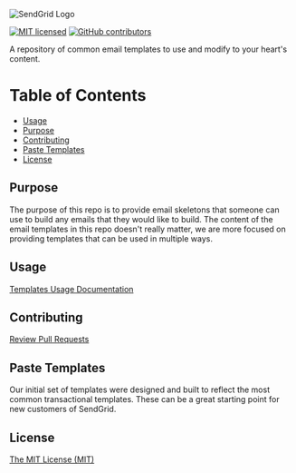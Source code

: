 ![SendGrid Logo](https://uiux.s3.amazonaws.com/2016-logos/email-logo%402x.png)

[![MIT licensed](https://img.shields.io/badge/license-MIT-blue.svg)](./LICENSE)
[![GitHub contributors](https://img.shields.io/github/contributors/sendgrid/email-templates.svg)](https://github.com/sendgrid/email-templates/graphs/contributors)

A repository of common email templates to use and modify to your heart's content.

# Table of Contents

* [Usage](#usage)
* [Purpose](#purpose)
* [Contributing](#contributing)
* [Paste Templates](#paste-templates)
* [License](#license)

## Purpose
The purpose of this repo is to provide email skeletons that someone can use to build any emails that they would like to build. The content of the email templates in this repo doesn't really matter, we are more focused on providing templates that can be used in multiple ways.

<a name="usage"></a>
## Usage
[Templates Usage Documentation](https://github.com/sendgrid/email-templates/blob/master/USAGE.md)

<a name="contributing"></a>
## Contributing
[Review Pull Requests](https://github.com/sendgrid/email-templates/blob/master/CONTRIBUTING.md)

<a name="paste-templates"></a>
## Paste Templates
Our initial set of templates were designed and built to reflect the most common transactional templates. These can be a great starting point for new customers of SendGrid.

<a name="license"></a>
## License
[The MIT License (MIT)](LICENSE)
